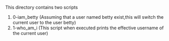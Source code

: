 This directory contains two scripts 
1. 0-iam_betty	(Assuming that a user named betty exist,this will switch the current user to the user betty)
2. 1-who_am_i	(This script when executed  prints the effective username of the current user)
